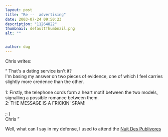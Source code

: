 ```yaml
---
layout: post
title: "Re --  advertising"
date: 2003-07-24 09:50:23
description: "11264822"
thumbnail: defaultThumbnail.png
alt: ""


author: dug
---
```


<p>Chris writes:</p>

<p><q> That's a dating service isn't it? <br /> I'm basing my answer on two pieces of evidence, one of which I feel carries slightly more credence than the other. <br /> <span style="padding:0 20px 0 40px;"> <span style="display:block;">1: Firstly, the telephone cords form a heart motif between the two models, signalling a possible romance between them.</span> <span style="display:block;">2: <span class="caps">THE MESSAGE</span> IS A <span class="caps">FRICKIN' SPAM</span>!</span> </span> <br /> ;-) <br /> Chris </q></p>

<p>Well, what can I say in my defense, I used to attend the <a href="http://www.publivores.com/">Nuit Des Publivores</a></p>
